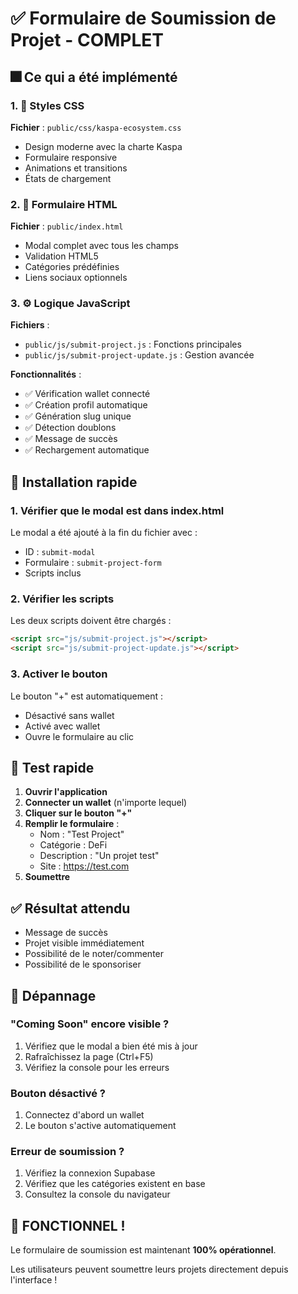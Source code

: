 # ✅ Formulaire de Soumission de Projet - COMPLET

## 🎆 Ce qui a été implémenté

### 1. 🎨 Styles CSS
**Fichier** : `public/css/kaspa-ecosystem.css`
- Design moderne avec la charte Kaspa
- Formulaire responsive
- Animations et transitions
- États de chargement

### 2. 📝 Formulaire HTML
**Fichier** : `public/index.html`
- Modal complet avec tous les champs
- Validation HTML5
- Catégories prédéfinies
- Liens sociaux optionnels

### 3. ⚙️ Logique JavaScript
**Fichiers** :
- `public/js/submit-project.js` : Fonctions principales
- `public/js/submit-project-update.js` : Gestion avancée

**Fonctionnalités** :
- ✅ Vérification wallet connecté
- ✅ Création profil automatique
- ✅ Génération slug unique
- ✅ Détection doublons
- ✅ Message de succès
- ✅ Rechargement automatique

## 🔧 Installation rapide

### 1. Vérifier que le modal est dans index.html

Le modal a été ajouté à la fin du fichier avec :
- ID : `submit-modal`
- Formulaire : `submit-project-form`
- Scripts inclus

### 2. Vérifier les scripts

Les deux scripts doivent être chargés :
```html
<script src="js/submit-project.js"></script>
<script src="js/submit-project-update.js"></script>
```

### 3. Activer le bouton

Le bouton "+" est automatiquement :
- Désactivé sans wallet
- Activé avec wallet
- Ouvre le formulaire au clic

## 🧪 Test rapide

1. **Ouvrir l'application**
2. **Connecter un wallet** (n'importe lequel)
3. **Cliquer sur le bouton "+"**
4. **Remplir le formulaire** :
   - Nom : "Test Project"
   - Catégorie : DeFi
   - Description : "Un projet test"
   - Site : https://test.com
5. **Soumettre**

## ✅ Résultat attendu

- Message de succès
- Projet visible immédiatement
- Possibilité de le noter/commenter
- Possibilité de le sponsoriser

## 🐛 Dépannage

### "Coming Soon" encore visible ?
1. Vérifiez que le modal a bien été mis à jour
2. Rafraîchissez la page (Ctrl+F5)
3. Vérifiez la console pour les erreurs

### Bouton désactivé ?
1. Connectez d'abord un wallet
2. Le bouton s'active automatiquement

### Erreur de soumission ?
1. Vérifiez la connexion Supabase
2. Vérifiez que les catégories existent en base
3. Consultez la console du navigateur

## 🎉 FONCTIONNEL !

Le formulaire de soumission est maintenant **100% opérationnel**.

Les utilisateurs peuvent soumettre leurs projets directement depuis l'interface !
